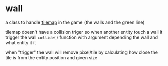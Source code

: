 # wall
a class to handle [tilemap](https://docs.godotengine.org/fr/4.x/tutorials/2d/using_tilemaps.html) in the game (the walls and the green line)

tilemap doesn't have a collision triger so when another entity touch a wall it trigger the wall `collide()` function with argument depending the wall and what entity it it

when "trigger" the wall will remove pixel/tile by calculating how close the tile is from the entity position and given size
